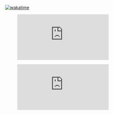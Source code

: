 [![wakatime](https://wakatime.com/badge/user/3b511a78-a810-4639-9216-8bd3b7e4f3de.svg)](https://wakatime.com/@3b511a78-a810-4639-9216-8bd3b7e4f3de)


<figure><embed src="https://wakatime.com/share/@kubochi6629/30e57914-3a89-4aa1-9a16-f8604cface2d.svg"></embed></figure>

<figure><embed src="https://wakatime.com/share/@kubochi6629/25df2bac-d070-4ec9-8eae-12ad9cd22f23.svg"></embed></figure>
